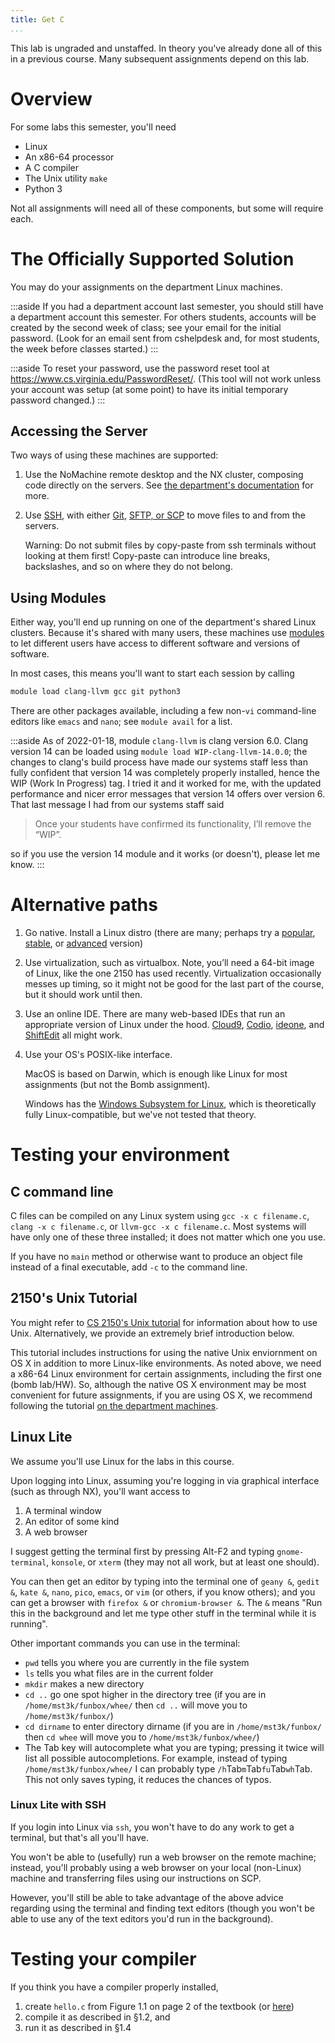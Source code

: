 ```yaml
---
title: Get C
...
```


This lab is ungraded and unstaffed. In theory you've already done all of this in a previous course.
Many subsequent assignments depend on this lab.

# Overview

For some labs this semester, you'll need

- Linux
- An x86-64 processor
- A C compiler
- The Unix utility `make`
- Python 3

Not all assignments will need all of these components, but some will require each.

# The Officially Supported Solution

You may do your assignments on the department Linux machines. 

:::aside
If you had a department account last semester, you should still have a department account this semester. For others students, accounts will be created by the second week of class; see your email for the initial password. (Look for an email sent from cshelpdesk and, for most students, the week before classes started.)
:::

:::aside
To reset your password, use the password reset tool at <https://www.cs.virginia.edu/PasswordReset/>. (This tool will not work unless your account was setup (at some point) to have its initial temporary password changed.)
:::

## Accessing the Server

Two ways of using these machines are supported:

1. Use the NoMachine remote desktop and the NX cluster, composing code directly on the servers. See [the department's documentation](https://www.cs.virginia.edu/wiki/doku.php?id=nx_lab) for more.

2. Use [SSH](//www.cs.virginia.edu/luther/tips/ssh.html), with either [Git](//www.cs.virginia.edu/luther/tips/git.html), [SFTP, or SCP](//www.cs.virginia.edu/luther/tips/ssh.html#copying-files) to move files to and from the servers.

    <div class="aside">Warning: Do not submit files by copy-paste from ssh terminals without looking at them first! Copy-paste can introduce line breaks, backslashes, and so on where they do not belong.</div>

## Using Modules

Either way, you'll end up running on one of the department's shared Linux clusters.
Because it's shared with many users, these machines use [modules](http://modules.sourceforge.net/) to let different users have access to different software and versions of software.

In most cases, this means you'll want to start each session by calling

```bash
module load clang-llvm gcc git python3
```

There are other packages available, including a few non-`vi` command-line editors like `emacs` and `nano`; see `module avail` for a list.

:::aside
As of 2022-01-18, module `clang-llvm` is clang version 6.0.
Clang version 14 can be loaded using `module load WIP-clang-llvm-14.0.0`;
the changes to clang's build process have made our systems staff less than fully confident that version 14 was completely properly installed, hence the WIP (Work In Progress) tag.
I tried it and it worked for me, with the updated performance and nicer error messages that version 14 offers over version 6.
That last message I had from our systems staff said

> Once your students have confirmed its functionality, I’ll remove the “WIP”.

so if you use the version 14 module and it works (or doesn't), please let me know.
:::

# Alternative paths

1. Go native. Install a Linux distro (there are many; perhaps try a [popular](https://ubuntu.com/), [stable](https://www.centos.org/), or [advanced](https://archlinux.org/) version)

2. Use virtualization, such as virtualbox. Note, you’ll need a 64-bit image of Linux, like the one 2150 has used recently. Virtualization occasionally messes up timing, so it might not be good for the last part of the course, but it should work until then.

3. Use an online IDE. There are many web-based IDEs that run an appropriate version of Linux under the hood.
    [Cloud9](https://aws.amazon.com/cloud9/), [Codio](https://www.codio.com/), [ideone](https://ideone.com/), and [ShiftEdit](https://shiftedit.net/) all might work.

4. Use your OS's POSIX-like interface.
    
    MacOS is based on Darwin, which is enough like Linux for most assignments (but not the Bomb assignment).
    
    Windows has the [Windows Subsystem for Linux](https://docs.microsoft.com/en-us/windows/wsl/about), which is theoretically fully Linux-compatible, but we've not tested that theory.

# Testing your environment

## C command line

C files can be compiled on any Linux system using `gcc -x c filename.c`, `clang -x c filename.c`, or `llvm-gcc -x c filename.c`. Most systems will have only one of these three installed; it does not matter which one you use.

If you have no `main` method or otherwise want to produce an object file instead of a final executable, add `-c` to the command line.

## 2150's Unix Tutorial

You might refer to [CS 2150's Unix tutorial](https://uva-cs.github.io/pdr/tutorials/01-intro-unix/index.html) for information about how to use Unix. Alternatively, we provide an extremely brief introduction below.

This tutorial includes instructions for using the native Unix enviornment on OS X in addition to more Linux-like environments. As noted above, we need a x86-64 Linux environment for certain assignments, including the first one (bomb lab/HW). So, although the native OS X environment may be most convenient for future assignments, if you are using OS X, we recommend following the tutorial [on the department machines](#the-officially-supported-solution).

## Linux Lite

We assume you'll use Linux for the labs in this course.

Upon logging into Linux, assuming you're logging in via graphical interface (such as through NX), you'll want access to

1.  A terminal window
2.  An editor of some kind
3.  A web browser

I suggest getting the terminal first by pressing Alt-F2 and typing `gnome-terminal`, `konsole`, or `xterm` (they may not all work, but at least one should).

You can then get an editor by typing into the terminal one of `geany &`, `gedit &`, `kate &`, `nano`, `pico`, `emacs`, or `vim` (or others, if you know others); and you can get a browser with `firefox &` or `chromium-browser &`. The `&` means "Run this in the background and let me type other stuff in the terminal while it is running".

Other important commands you can use in the terminal:

-   `pwd` tells you where you are currently in the file system
-   `ls` tells you what files are in the current folder
-   `mkdir` makes a new directory
-   `cd ..` go one spot higher in the directory tree (if you are in `/home/mst3k/funbox/whee/` then `cd ..` will move you to `/home/mst3k/funbox/`)
-   `cd dirname` to enter directory dirname (if you are in `/home/mst3k/funbox/` then `cd whee` will move you to `/home/mst3k/funbox/whee/`)
-   The Tab key will autocomplete what you are typing; pressing it twice will list all possible autocompletions. For example, instead of typing `/home/mst3k/funbox/whee/` I can probably type `/h`Tab`m`Tab`fu`Tab`wh`Tab. This not only saves typing, it reduces the chances of typos.

### Linux Lite with SSH

If you login into Linux via `ssh`, you won't have to do any work to get a terminal, but that's all you'll have.

You won't be able to (usefully) run a web browser on the remote machine; instead, you'll probably using a web browser on your local (non-Linux) machine and transferring files using our instructions on SCP.

However, you'll still be able to take advantage of the above advice regarding using the terminal and finding text editors (though you won't be able to use any of the text editors you'd run in the background).

# Testing your compiler

If you think you have a compiler properly installed,

1.  create `hello.c` from Figure 1.1 on page 2 of the textbook (or [here](http://csapp.cs.cmu.edu/3e/ics3/code/intro/hello.c))
2.  compile it as described in §1.2, and
3.  run it as described in §1.4



